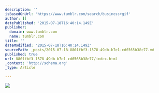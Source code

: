 ```yaml
---
description: ''
isBasedOnUrl: 'https://www.tumblr.com/search/business+gif'
author: []
datePublished: '2015-07-18T16:40:14.149Z'
publisher:
  domain: www.tumblr.com
  name: tumblr.com
title: ''
dateModified: '2015-07-18T16:40:14.149Z'
sourcePath: _posts/2015-07-18-8801fbf3-1578-49db-b7e1-cd6565b38e77.md
published: true
url: 8801fbf3-1578-49db-b7e1-cd6565b38e77/index.html
_context: 'http://schema.org'
_type: Article

---
```

![](https://31.media.tumblr.com/7626ebea7de4c118fa465291bc2cc692/tumblr_n51kc7CmkP1smrmg9o1_400.gif)